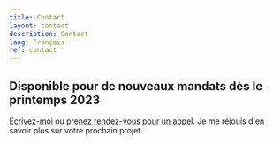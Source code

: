 ```yaml
---
title: Contact
layout: contact
description: Contact
lang: Français
ref: contact
---
```


## Disponible pour de nouveaux mandats dès le printemps 2023

[Écrivez-moi](mailto:hello@tgconsulting.ca) ou [prenez rendez-vous pour un appel](https://doodle.com/bp/thomasguignard/book-me).
Je me réjouis d'en savoir plus sur votre prochain projet.